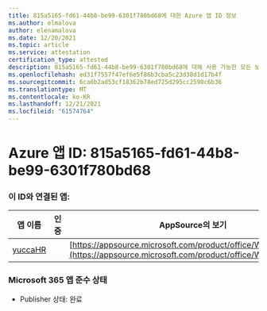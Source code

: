 ```yaml
---
title: 815a5165-fd61-44b8-be99-6301f780bd68에 대한 Azure 앱 ID 정보
ms.author: elmalova
author: elenamalova
ms.date: 12/20/2021
ms.topic: article
ms.service: attestation
certification_type: attested
description: 815a5165-fd61-44b8-be99-6301f780bd68에 대해 사용 가능한 모든 보안 및 규정 준수 정보입니다.
ms.openlocfilehash: ed31f7557f47ef6e5f86b3cba5c23d38d1d17b4f
ms.sourcegitcommit: 6ca6b2ad53cf18362b78ed725d295cc2590c6b36
ms.translationtype: MT
ms.contentlocale: ko-KR
ms.lasthandoff: 12/21/2021
ms.locfileid: "61574764"
---
```

# <a name="azure-app-id-815a5165-fd61-44b8-be99-6301f780bd68"></a>Azure 앱 ID: 815a5165-fd61-44b8-be99-6301f780bd68


### <a name="apps-associated-with-this-id"></a>이 ID와 연결된 앱:
| **앱 이름** | **인증** | **AppSource의 보기** |
|--------------|---------------|-----------------------|
| [yuccaHR](https://docs.microsoft.com/microsoft-365-app-certification/forward/WA200003242) |  | [https://appsource.microsoft.com/product/office/WA200003242](https://appsource.microsoft.com/product/office/WA200003242) |

### <a name="microsoft-365-app-compliance-status"></a>Microsoft 365 앱 준수 상태
- Publisher 상태: 완료
